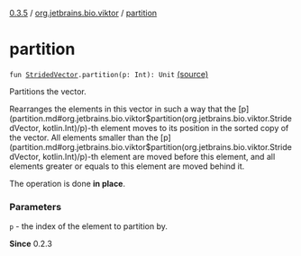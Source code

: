[0.3.5](../index.md) / [org.jetbrains.bio.viktor](index.md) / [partition](.)

# partition

`fun `[`StridedVector`](-strided-vector/index.md)`.partition(p: Int): Unit` [(source)](https://github.com/JetBrains-Research/viktor/blob/0.3.5/src/main/kotlin/org/jetbrains/bio/viktor/Sorting.kt#L75)

Partitions the vector.

Rearranges the elements in this vector in such a way that
the [p](partition.md#org.jetbrains.bio.viktor$partition(org.jetbrains.bio.viktor.StridedVector, kotlin.Int)/p)-th element moves to its position in the sorted copy
of the vector. All elements smaller than the [p](partition.md#org.jetbrains.bio.viktor$partition(org.jetbrains.bio.viktor.StridedVector, kotlin.Int)/p)-th element
are moved before this element, and all elements greater or
equals to this element are moved behind it.

The operation is done **in place**.

### Parameters

`p` - the index of the element to partition by.

**Since**
0.2.3


